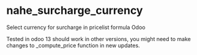# nahe_surcharge_currency
Select currency for surcharge in pricelist formula Odoo

Tested in odoo 13 should work in other versions, you might need to make changes to  _compute_price function in new updates. 
